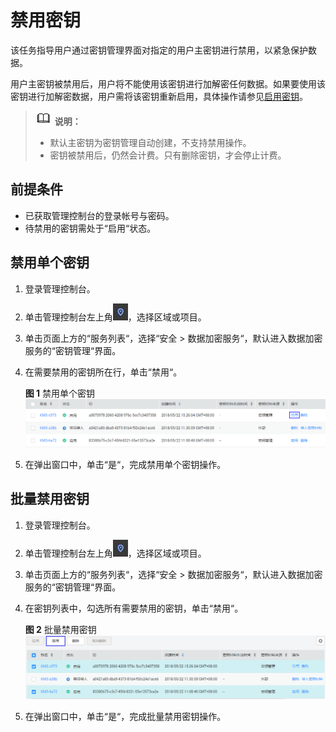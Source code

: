 # 禁用密钥<a name="dew_01_0030"></a>

该任务指导用户通过密钥管理界面对指定的用户主密钥进行禁用，以紧急保护数据。

用户主密钥被禁用后，用户将不能使用该密钥进行加解密任何数据。如果要使用该密钥进行加解密数据，用户需将该密钥重新启用，具体操作请参见[启用密钥](启用密钥.md)。

>![](public_sys-resources/icon-note.gif) **说明：**   
>-   默认主密钥为密钥管理自动创建，不支持禁用操作。  
>-   密钥被禁用后，仍然会计费。只有删除密钥，才会停止计费。  

## 前提条件<a name="section2256777914731"></a>

-   已获取管理控制台的登录帐号与密码。
-   待禁用的密钥需处于“启用“状态。

## 禁用单个密钥<a name="section2756238314925"></a>

1.  登录管理控制台。
2.  单击管理控制台左上角![](figures/icon_region.png)，选择区域或项目。
3.  单击页面上方的“服务列表“，选择“安全  \>  数据加密服务“，默认进入数据加密服务的“密钥管理“界面。
4.  在需要禁用的密钥所在行，单击“禁用“。

    **图 1**  禁用单个密钥<a name="fig21924288145410"></a>  
    ![](figures/禁用单个密钥.png "禁用单个密钥")

5.  在弹出窗口中，单击“是“，完成禁用单个密钥操作。

## 批量禁用密钥<a name="section813318362163"></a>

1.  登录管理控制台。
2.  单击管理控制台左上角![](figures/icon_region.png)，选择区域或项目。
3.  单击页面上方的“服务列表“，选择“安全  \>  数据加密服务“，默认进入数据加密服务的“密钥管理“界面。
4.  在密钥列表中，勾选所有需要禁用的密钥，单击“禁用“。

    **图 2**  批量禁用密钥<a name="fig141604365162"></a>  
    ![](figures/批量禁用密钥.png "批量禁用密钥")

5.  在弹出窗口中，单击“是“，完成批量禁用密钥操作。

